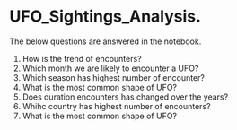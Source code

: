 # UFO_Sightings_Analysis.
The below questions are answered in the notebook.

1. How is the trend of encounters?
2. Which month we are likely to encounter a UFO?
3. Which season has highest number of encounter?
4. What is the most common shape of UFO?
5. Does duration encounters has changed over the years?
6. Whihc country has highest number of encounters?
7. What is the most common shape of UFO?

